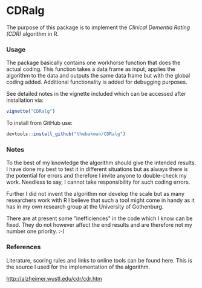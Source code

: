 <!-- README.md is generated from README.Rmd. Please edit that file -->
CDRalg
======

The purpose of this package is to implement the *Clinical Dementia Rating (CDR)* algorithm in R.

### Usage

The package basically contains one workhorse function that does the actual coding. This function takes a data frame as input, applies the algorithm to the data and outputs the same data frame but with the global coding added. Additional functionality is added for debugging purposes.

See detailed notes in the vignette included which can be accessed after installation via:

``` r
vignette("CDRalg")
```

To install from GitHub use:

``` r
devtools::install_github("thebakman/CDRalg")
```

### Notes

To the best of my knowledge the algorithm should give the intended results. I have done my best to test it in different situations but as always there is the potential for errors and therefore I invite anyone to double-check my work. Needless to say, I cannot take responsibility for such coding errors.

Further I did not invent the algorithm nor develop the scale but as many researchers work with R I believe that such a tool might come in handy as it has in my own research group at the University of Gothenburg.

There are at present some "inefficiences" in the code which I know can be fixed. They do not however affect the end results and are therefore not my number one priority. :-)

### References

Literature, scoring rules and links to online tools can be found here. This is the source I used for the implementation of the algorithm.

<http://alzheimer.wustl.edu/cdr/cdr.htm>
